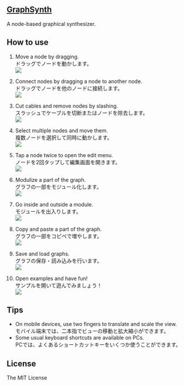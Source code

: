 [GraphSynth](https://saharan.github.io/GraphSynth/)
--

A node-based graphical synthesizer.

## How to use
1. Move a node by dragging.  
ドラッグでノードを動かします。  
![](./tutorial/move.gif)

1. Connect nodes by dragging a node to another node.  
ドラッグでノードを他のノードに接続します。  
![](./tutorial/connect.gif)

1. Cut cables and remove nodes by slashing.  
スラッシュでケーブルを切断またはノードを除去します。  
![](./tutorial/slash.gif)

1. Select multiple nodes and move them.  
複数ノードを選択して同時に動かします。  
![](./tutorial/select.gif)

1. Tap a node twice to open the edit menu.  
ノードを2回タップして編集画面を開きます。  
![](./tutorial/edit.gif)

1. Modulize a part of the graph.  
グラフの一部をモジュール化します。  
![](./tutorial/modularize.gif)

1. Go inside and outside a module.  
モジュールを出入りします。  
![](./tutorial/inout.gif)

1. Copy and paste a part of the graph.  
グラフの一部をコピペで増やします。  
![](./tutorial/copy.gif)

1. Save and load graphs.  
グラフの保存・読み込みを行います。  
![](./tutorial/save.gif)

1. Open examples and have fun!  
サンプルを開いて遊んでみましょう！  
![](./tutorial/examples.gif)


## Tips
* On mobile devices, use two fingers to translate and scale the view.  
モバイル端末では、二本指でビューの移動と拡大縮小ができます。
* Some usual keyboard shortcuts are available on PCs.  
PCでは、よくあるショートカットキーをいくつか使うことができます。

## License
The MIT License
